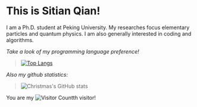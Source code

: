 # This is Sitian Qian!

I am a Ph.D. student at Peking University. My researches focus elementary particles and quantum physics. I am also generally interested in coding and algorithms.

*Take a look of my programming language preference!*
> [![Top Langs](https://github-readme-stats.vercel.app/api/top-langs/?username=DickyChant)](https://github.com/Christmas/github-readme-stats)

*Also my github statistics:*
> ![Christmas's GitHub stats](https://github-readme-stats.vercel.app/api?username=DickyChant&show_icons=true&theme=tokyonight)

You are my ![Visitor Count](https://profile-counter.glitch.me/DickyChant/count.svg)th visitor!

